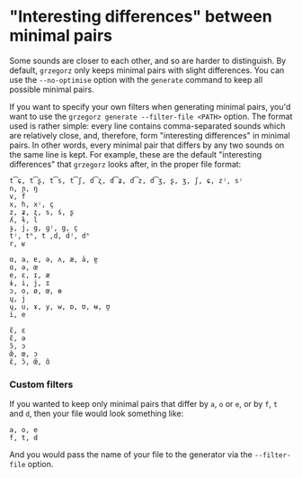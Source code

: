 # "Interesting differences" between minimal pairs

Some sounds are closer to each other, and so are harder to distinguish. By
default, `grzegorz` only keeps minimal pairs with slight differences. You can
use the `--no-optimise` option with the `generate` command to keep all possible
minimal pairs.

If you want to specify your own filters when generating minimal pairs, you'd
want to use the `grzegorz generate --filter-file <PATH>` option. The format used
is rather simple: every line contains comma-separated sounds which are
relatively close, and, therefore, form "interesting differences" in minimal
pairs. In other words, every minimal pair that differs by any two sounds on the
same line is kept. For example, these are the default "interesting differences"
that `grzegorz` looks after, in the proper file format:

```
t͡ɕ, t͡ʂ, t͡s, t͡ʃ, d͡ʐ, d͡ʑ, d͡z, d͡ʒ, ʂ, ʒ, ʃ, ɕ, zʲ, sʲ
n, ɲ, ŋ
v, f
x, h, xʲ, ç
z, ʑ, ʐ, s, ś, ʂ
ʎ, ɫ, l
ɟ, j, g, ɡʲ, g, ç
tʲ, tʰ, t ,d, dʲ, dʰ
r, ʁ

ɑ, a, ɐ, ə, ʌ, æ, ä, ɐ̯
ɑ, ə, œ
e, ɛ, ɪ, æ
ɨ, i, j, ɪ
ɔ, o, ø, œ, ɵ
ɥ, j
ɥ, u, ɤ, y, w, ɒ, ʊ, ʉ, ʊ̯
i, e

ɛ̃, ɛ
ɛ̃, ə
ɔ̃, ɔ
œ̃, œ, ɔ
ɛ̃, ɔ̃, œ̃, ɑ̃
```

### Custom filters

If you wanted to keep only minimal pairs that differ by `a`, `o` or `e`, or by
`f`, `t` and `d`, then your file would look something like:

```
a, o, e
f, t, d
```

And you would pass the name of your file to the generator via the
`--filter-file` option.
